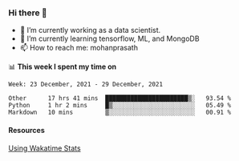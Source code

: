 ### Hi there 👋

- 🔭 I’m currently working as a data scientist.
- 🌱 I’m currently learning tensorflow, ML, and MongoDB
- 📫 How to reach me: mohanprasath

📊 **This week I spent my time on**
<!--START_SECTION:waka-->
```text
Week: 23 December, 2021 - 29 December, 2021

Other      17 hrs 41 mins  ███████████████████████▒░   93.54 % 
Python     1 hr 2 mins     █▒░░░░░░░░░░░░░░░░░░░░░░░   05.49 % 
Markdown   10 mins         ▒░░░░░░░░░░░░░░░░░░░░░░░░   00.91 % 
```
<!--END_SECTION:waka-->

#### Resources
[Using Wakatime Stats](https://github.com/marketplace/actions/waka-readme)
